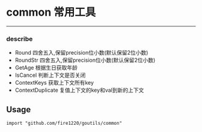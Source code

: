 # common 常用工具

---

### describe
- Round 四舍五入,保留precision位小数(默认保留2位小数)
- RoundStr 四舍五入,保留precision位小数(默认保留2位小数)
- GetAge 根据生日获取年龄
- IsCancel 判断上下文是否关闭
- ContextKeys 获取上下文所有key
- ContextDuplicate 复值上下文的key和val到新的上下文

## Usage

```
import "github.com/fire1220/goutils/common"
```
